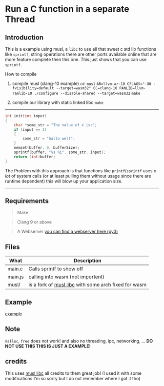 # Run a C function in a separate Thread

## Introduction 

This is a example using musl, a `libc` to use all that sweet c std lib functions like `sprintf`, string operations there are other ports available online that are more feature complete then this one. 
This just shows that you can use `sprintf`.

How to compile
1. compile musl (clang-10 example)
    `cd musl`
    `AR=llvm-ar-10 CFLAGS="-O0 -fvisibility=default --target=wasm32" CC=clang-10 RANLIB=llvm-ranlib-10 ./configure --disable-shared --target=wasm32`
    `make`

2. compile our library with static linked libc
    `make`

---
```C
int init(int input)
{
    char *some_str = "The value of x is:";
    if (input == 1)
    {
        some_str = "hallo welt";
    }
    memset(buffer, 0, bufferSize);
    sprintf(buffer, "%s %i", some_str, input);
    return (int)buffer;
}
```

The Problem with this approach is that functions like `printf`/`sprintf` uses *a lot* of system calls (or at least pulling them without usage since there are runtime dependent) this will blow up your application size.

---

## Requirements

> Make

> Clang 9 or above

> A Webserver [you can find a webserver here (py3)](../server4.py)

## Files

What|Description
--------|-----------
main.c | Calls sprintf to show off
main.js | calling into wasm (not importent) 
musl/ | is a fork of [musl libc](https://musl.libc.org/) with some arch fixed for wasm 

## Example

[example](https://k0in.github.io/wasm_stuff/musl_basic/index.html)

## Note 

`malloc`, `free` does not work! 
and also no threading, ipc, networking, ...
**DO NOT USE THIS THIS IS JUST A EXAMPLE!**

## credits 

This uses [musl libc](https://musl.libc.org/) all credits to them great job! (I used it with some modifications I'm so sorry but I do not remember where I got it tho)